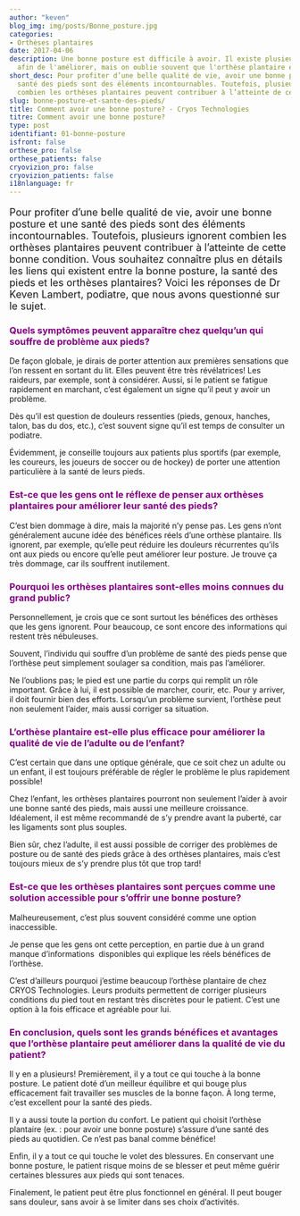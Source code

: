 ```yaml
---
author: "keven"
blog_img: img/posts/Bonne_posture.jpg
categories:
- Orthèses plantaires
date: 2017-04-06
description: Une bonne posture est difficile à avoir. Il existe plusieurs solutions
  afin de l'améliorer, mais on oublie souvent que l'orthèse plantaire en est une!
short_desc: Pour profiter d’une belle qualité de vie, avoir une bonne posture et une
  santé des pieds sont des éléments incontournables. Toutefois, plusieurs ignorent
  combien les orthèses plantaires peuvent contribuer à l’atteinte de cette bonne condition.
slug: bonne-posture-et-sante-des-pieds/
title: Comment avoir une bonne posture? - Cryos Technologies
titre: Comment avoir une bonne posture?
type: post
identifiant: 01-bonne-posture
isfront: false
orthese_pro: false
orthese_patients: false
cryovizion_pro: false
cryovizion_patients: false
i18nlanguage: fr
---
```


<p style="font-size: 18px;">Pour profiter d’une belle qualité de vie, avoir une bonne posture et une santé des pieds sont des éléments incontournables. Toutefois, plusieurs ignorent combien les orthèses plantaires peuvent contribuer à l’atteinte de cette bonne condition.
Vous souhaitez connaître plus en détails les liens qui existent entre la bonne posture, la santé des pieds et les orthèses plantaires? Voici les réponses de Dr Keven Lambert, podiatre, que nous avons questionné sur le sujet.</p>
<h3 style="color: #800080;">Quels symptômes peuvent apparaître chez quelqu’un qui souffre de problème aux pieds?</h3>
De façon globale, je dirais de porter attention aux premières sensations que l’on ressent en sortant du lit. Elles peuvent être très révélatrices! Les raideurs, par exemple, sont à considérer. Aussi, si le patient se fatigue rapidement en marchant, c’est également un signe qu’il peut y avoir un problème.

Dès qu’il est question de douleurs ressenties (pieds, genoux, hanches, talon, bas du dos, etc.), c’est souvent signe qu’il est temps de consulter un podiatre.

Évidemment, je conseille toujours aux patients plus sportifs (par exemple, les coureurs, les joueurs de soccer ou de hockey) de porter une attention particulière à la santé de leurs pieds.

<h3 style="color: #800080;">Est-ce que les gens ont le réflexe de penser aux orthèses plantaires pour améliorer leur santé des pieds?</h3>
C’est bien dommage à dire, mais la majorité n’y pense pas. Les gens n’ont généralement aucune idée des bénéfices réels d’une orthèse plantaire. Ils ignorent, par exemple, qu’elle peut réduire les douleurs récurrentes qu’ils ont aux pieds ou encore qu’elle peut améliorer leur posture. Je trouve ça très dommage, car ils souffrent inutilement.

<h3 style="color: #800080;">Pourquoi les orthèses plantaires sont-elles moins connues du grand public?</h3>
Personnellement, je crois que ce sont surtout les bénéfices des orthèses que les gens ignorent. Pour beaucoup, ce sont encore des informations qui restent très nébuleuses.

Souvent, l’individu qui souffre d’un problème de santé des pieds pense que l’orthèse peut simplement soulager sa condition, mais pas l’améliorer.

Ne l’oublions pas; le pied est une partie du corps qui remplit un rôle important. Grâce à lui, il est possible de marcher, courir, etc. Pour y arriver, il doit fournir bien des efforts. Lorsqu’un problème survient, l’orthèse peut non seulement l’aider, mais aussi corriger sa situation.

<h3 style="color: #800080;">L’orthèse plantaire est-elle plus efficace pour améliorer la qualité de vie de l’adulte ou de l’enfant?</h3>
C’est certain que dans une optique générale, que ce soit chez un adulte ou un enfant, il est toujours préférable de régler le problème le plus rapidement possible!

Chez l’enfant, les orthèses plantaires pourront non seulement l’aider à avoir une bonne santé des pieds, mais aussi une meilleure croissance. Idéalement, il est même recommandé de s’y prendre avant la puberté, car les ligaments sont plus souples.

Bien sûr, chez l’adulte, il est aussi possible de corriger des problèmes de posture ou de santé des pieds grâce à des orthèses plantaires, mais c’est toujours mieux de s’y prendre plus tôt que trop tard!

<h3 style="color: #800080;">Est-ce que les orthèses plantaires sont perçues comme une solution accessible pour s’offrir une bonne posture?</h3>
Malheureusement, c’est plus souvent considéré comme une option inaccessible.

Je pense que les gens ont cette perception, en partie due à un grand manque d’informations  disponibles qui explique les réels bénéfices de l’orthèse.

C’est d’ailleurs pourquoi j’estime beaucoup l’orthèse plantaire de chez CRYOS Technologies. Leurs produits permettent de corriger plusieurs conditions du pied tout en restant très discrètes pour le patient. C’est une option à la fois efficace et agréable pour lui.

<h3 style="color: #800080;">En conclusion, quels sont les grands bénéfices et avantages que l’orthèse plantaire peut améliorer dans la qualité de vie du patient?</h3>
Il y en a plusieurs! Premièrement, il y a tout ce qui touche à la bonne posture. Le patient doté d’un meilleur équilibre et qui bouge plus efficacement fait travailler ses muscles de la bonne façon. À long terme, c’est excellent pour la santé des pieds.

Il y a aussi toute la portion du confort. Le patient qui choisit l’orthèse plantaire (ex. : pour avoir une bonne posture) s’assure d’une santé des pieds au quotidien. Ce n’est pas banal comme bénéfice!

Enfin, il y a tout ce qui touche le volet des blessures. En conservant une bonne posture, le patient risque moins de se blesser et peut même guérir certaines blessures aux pieds qui sont tenaces.

Finalement, le patient peut être plus fonctionnel en général. Il peut bouger sans douleur, sans avoir à se limiter dans ses choix d’activités.